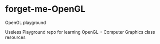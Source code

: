 # forget-me-OpenGL
OpenGL playground

Useless Playground repo for learning OpenGL + Computer Graphics class resources 
